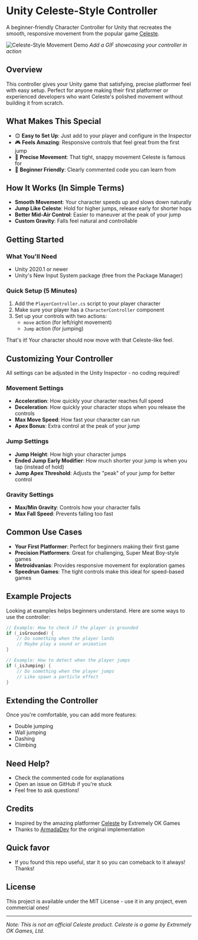 # Unity Celeste-Style Controller

A beginner-friendly Character Controller for Unity that recreates the smooth, responsive movement from the popular game [Celeste](http://www.celestegame.com/).

![Celeste-Style Movement Demo](docs/demo.gif)
*Add a GIF showcasing your controller in action*

## Overview

This controller gives your Unity game that satisfying, precise platformer feel with easy setup. Perfect for anyone making their first platformer or experienced developers who want Celeste's polished movement without building it from scratch.

## What Makes This Special

- 😊 **Easy to Set Up**: Just add to your player and configure in the Inspector
- 🎮 **Feels Amazing**: Responsive controls that feel great from the first jump
- 🎯 **Precise Movement**: That tight, snappy movement Celeste is famous for
- 🔄 **Beginner Friendly**: Clearly commented code you can learn from

## How It Works (In Simple Terms)

- **Smooth Movement**: Your character speeds up and slows down naturally
- **Jump Like Celeste**: Hold for higher jumps, release early for shorter hops
- **Better Mid-Air Control**: Easier to maneuver at the peak of your jump
- **Custom Gravity**: Falls feel natural and controllable

## Getting Started

### What You'll Need

- Unity 2020.1 or newer
- Unity's New Input System package (free from the Package Manager)

### Quick Setup (5 Minutes)

1. Add the `PlayerController.cs` script to your player character
2. Make sure your player has a `CharacterController` component
3. Set up your controls with two actions:
   - `move` action (for left/right movement)
   - `Jump` action (for jumping)

That's it! Your character should now move with that Celeste-like feel.

## Customizing Your Controller

All settings can be adjusted in the Unity Inspector - no coding required!

### Movement Settings

- **Acceleration**: How quickly your character reaches full speed
- **Deceleration**: How quickly your character stops when you release the controls
- **Max Move Speed**: How fast your character can run
- **Apex Bonus**: Extra control at the peak of your jump

### Jump Settings

- **Jump Height**: How high your character jumps
- **Ended Jump Early Modifier**: How much shorter your jump is when you tap (instead of hold)
- **Jump Apex Threshold**: Adjusts the "peak" of your jump for better control

### Gravity Settings

- **Max/Min Gravity**: Controls how your character falls
- **Max Fall Speed**: Prevents falling too fast

## Common Use Cases

- **Your First Platformer**: Perfect for beginners making their first game
- **Precision Platformers**: Great for challenging, Super Meat Boy-style games
- **Metroidvanias**: Provides responsive movement for exploration games
- **Speedrun Games**: The tight controls make this ideal for speed-based games

## Example Projects

Looking at examples helps beginners understand. Here are some ways to use the controller:

```csharp
// Example: How to check if the player is grounded
if (_isGrounded) {
    // Do something when the player lands
    // Maybe play a sound or animation
}

// Example: How to detect when the player jumps
if (_isJumping) {
    // Do something when the player jumps
    // Like spawn a particle effect
}
```

## Extending the Controller

Once you're comfortable, you can add more features:

- Double jumping
- Wall jumping
- Dashing
- Climbing

## Need Help?

- Check the commented code for explanations
- Open an issue on GitHub if you're stuck
- Feel free to ask questions!

## Credits

- Inspired by the amazing platformer [Celeste](http://www.celestegame.com/) by Extremely OK Games
- Thanks to [ArmadaDev](https://github.com/ArmadaDev) for the original implementation

## Quick favor
- If you found this repo useful, star it so you can comeback to it always! Thanks!

## License

This project is available under the MIT License - use it in any project, even commercial ones!

---

*Note: This is not an official Celeste product. Celeste is a game by Extremely OK Games, Ltd.*
